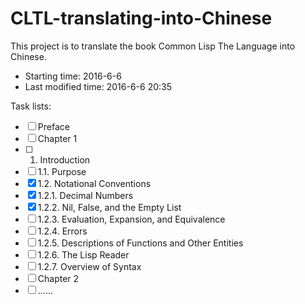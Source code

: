 # CLTL-translating-into-Chinese
This project is to translate the book Common Lisp The Language into Chinese.

- Starting time: 2016-6-6
- Last modified time: 2016-6-6 20:35

Task lists:
- [ ] Preface
- [ ] Chapter 1
- [ ] 1. Introduction
- [ ] 1.1. Purpose
- [x] 1.2. Notational Conventions
- [x] 1.2.1. Decimal Numbers
- [x] 1.2.2. Nil, False, and the Empty List
- [ ] 1.2.3. Evaluation, Expansion, and Equivalence
- [ ] 1.2.4. Errors
- [ ] 1.2.5. Descriptions of Functions and Other Entities
- [ ] 1.2.6. The Lisp Reader
- [ ] 1.2.7. Overview of Syntax 
- [ ] Chapter 2
- [ ] ......
